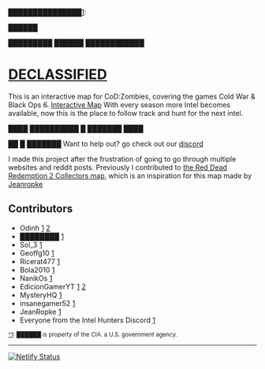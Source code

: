 
███████████████<a name="myfootnote1">[1](#footnote)</a>:

██████

█████████  ██████  ████████████
# [DECLASSIFIED](https://declassified.app/)

This is an interactive map for CoD:Zombies, covering the games Cold War & Black Ops 6. [Interactive Map](https://declassified.app/)
With every season more Intel becomes available, now this is the place to follow track and hunt for the next intel.

████ ██████████ █ ███████ ████

██ █ ███████
Want to help out? go check out our [discord](https://discord.gg/4Xqj8XntFe)

I made this project after the frustration of going to go through multiple websites and reddit posts.
Previously I contributed to [the Red Dead Redemption 2 Collectors map](https://jeanropke.github.io/RDR2CollectorsMap/), which is an inspiration for this map made by [Jeanropke](https://github.com/jeanropke/)

## Contributors
 - Odinh [1](https://github.com/iligalodin) [2](https://github.com/Odinnh)
 - ████████ [1](https://www.youtube.com/watch?v=dQw4w9WgXcQ)
 - Sol_3 [1](https://github.com/sol3uk)
 - Geoffg10 [1](https://www.reddit.com/user/Alpharettaraiders09/)
 - Ricerat477 [1](https://www.reddit.com/user/Ricerat477)
 - Bola2010 [1](https://github.com/bola2010)
 - NanikOs [1](https://github.com/Nanik0s)
 - EdicionGamerYT [1](https://github.com/EdicionGamer) [2](https://www.youtube.com/channel/UCLFdusOixGf1Pto6oHfFdog)
 - MysteryHQ [1](https://www.youtube.com/@MysteryHQ)
 - insanegamer52 [1](https://www.youtube.com/@insanegamer52)
 - JeanRopke [1](https://github.com/jeanropke)
 - Everyone from the Intel Hunters Discord [1](https://discord.gg/vu5cr7GWCR)

<sup name="footnote">[^1](#myfootnote1): ██████ is property of the CIA. a U.S. government agency.</sup>

--------------------------------------------------
[![Netlify Status](https://api.netlify.com/api/v1/badges/5256217c-b53a-400c-b05a-fb874346331b/deploy-status)](https://app.netlify.com/sites/declassified/deploys)
